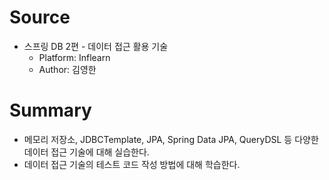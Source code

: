 # Source
- 스프링 DB 2편 - 데이터 접근 활용 기술
    - Platform: Inflearn
    - Author: 김영한
# Summary
- 메모리 저장소, JDBCTemplate, JPA, Spring Data JPA, QueryDSL 등 다양한 데이터 접근 기술에 대해 실습한다.
- 데이터 접근 기술의 테스트 코드 작성 방법에 대해 학습한다.
